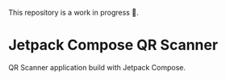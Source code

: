 
This repository is a work in progress 🚧.

# Jetpack Compose QR Scanner
QR Scanner application build with Jetpack Compose.
